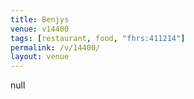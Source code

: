 ```yaml
---
title: Benjys
venue: v14400
tags: [restaurant, food, "fhrs:411214"]
permalink: /v/14400/
layout: venue
---
```

null